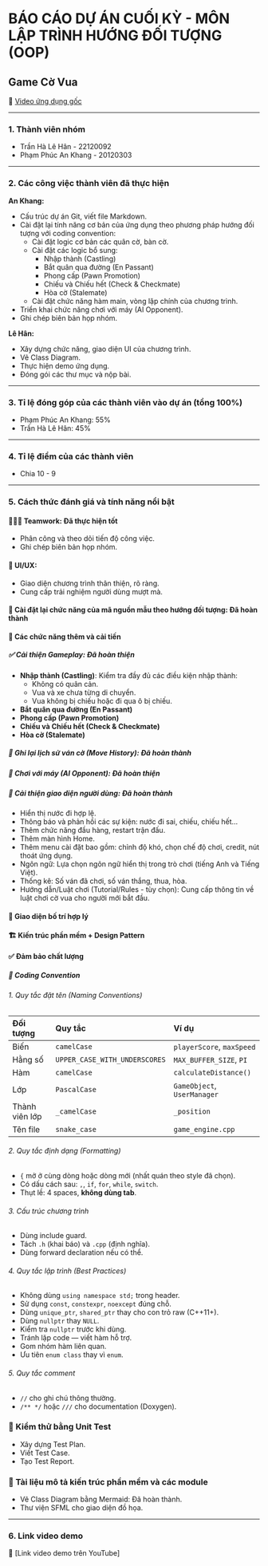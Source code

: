 # BÁO CÁO DỰ ÁN CUỐI KỲ - MÔN LẬP TRÌNH HƯỚNG ĐỐI TƯỢNG (OOP)

## Game Cờ Vua

🔗 [Video ứng dụng gốc](https://www.youtube.com/watch?v=_4EuZI8Q8cs)

---

### 1. Thành viên nhóm

- Trần Hà Lê Hân - 22120092
- Phạm Phúc An Khang - 20120303

---

### 2. Các công việc thành viên đã thực hiện

**An Khang:**

- Cấu trúc dự án Git, viết file Markdown.
- Cài đặt lại tính năng cơ bản của ứng dụng theo phương pháp hướng đối tượng với coding convention:
  - Cài đặt logic cơ bản các quân cờ, bàn cờ.
  - Cài đặt các logic bổ sung:
    - Nhập thành (Castling)
    - Bắt quân qua đường (En Passant)
    - Phong cấp (Pawn Promotion)
    - Chiếu và Chiếu hết (Check & Checkmate)
    - Hòa cờ (Stalemate)
  - Cài đặt chức năng hàm main, vòng lặp chính của chương trình.
- Triển khai chức năng chơi với máy (AI Opponent).
- Ghi chép biên bản họp nhóm.

**Lê Hân:**

- Xây dựng chức năng, giao diện UI của chương trình.
- Vẽ Class Diagram.
- Thực hiện demo ứng dụng.
- Đóng gói các thư mục và nộp bài.

---

### 3. Tỉ lệ đóng góp của các thành viên vào dự án (tổng 100%)

- Phạm Phúc An Khang: 55%
- Trần Hà Lê Hân: 45%

---

### 4. Tỉ lệ điểm của các thành viên

- Chia 10 - 9

---

### 5. Cách thức đánh giá và tính năng nổi bật

#### 🧑‍🤝‍🧑 Teamwork: Đã thực hiện tốt

- Phân công và theo dõi tiến độ công việc.
- Ghi chép biên bản họp nhóm.

#### 🎨 UI/UX:

- Giao diện chương trình thân thiện, rõ ràng.
- Cung cấp trải nghiệm người dùng mượt mà.

#### 🧱 Cài đặt lại chức năng của mã nguồn mẫu theo hướng đối tượng: Đã hoàn thành

#### 🔧 Các chức năng thêm và cải tiến

##### ✅ Cải thiện Gameplay: Đã hoàn thiện

- **Nhập thành (Castling)**: Kiểm tra đầy đủ các điều kiện nhập thành:
  - Không có quân cản.
  - Vua và xe chưa từng di chuyển.
  - Vua không bị chiếu hoặc đi qua ô bị chiếu.
- **Bắt quân qua đường (En Passant)**
- **Phong cấp (Pawn Promotion)**
- **Chiếu và Chiếu hết (Check & Checkmate)**
- **Hòa cờ (Stalemate)**

##### 📜 Ghi lại lịch sử ván cờ (Move History): Đã hoàn thành

##### 🤖 Chơi với máy (AI Opponent): Đã hoàn thiện

##### 🧩 Cải thiện giao diện người dùng: Đã hoàn thành

- Hiển thị nước đi hợp lệ.
- Thông báo và phản hồi các sự kiện: nước đi sai, chiếu, chiếu hết...
- Thêm chức năng đầu hàng, restart trận đấu.
- Thêm màn hình Home.
- Thêm menu cài đặt bao gồm: chỉnh độ khó, chọn chế độ chơi, credit, nút thoát ứng dụng.
- Ngôn ngữ: Lựa chọn ngôn ngữ hiển thị trong trò chơi (tiếng Anh và Tiếng Việt).
- Thống kê: Số ván đã chơi, số ván thắng, thua, hòa.
- Hướng dẫn/Luật chơi (Tutorial/Rules - tùy chọn): Cung cấp thông tin về luật chơi cờ vua cho người mới bắt đầu.

#### 🧭 Giao diện bố trí hợp lý

#### 🏗️ Kiến trúc phần mềm + Design Pattern

#### ✅ Đảm bảo chất lượng

##### 🔣 Coding Convention

###### 1. Quy tắc đặt tên (Naming Conventions)

| Đối tượng      | Quy tắc                       | Ví dụ                       |
| :------------- | :---------------------------- | :-------------------------- |
| Biến           | `camelCase`                   | `playerScore`, `maxSpeed`   |
| Hằng số        | `UPPER_CASE_WITH_UNDERSCORES` | `MAX_BUFFER_SIZE`, `PI`     |
| Hàm            | `camelCase`                   | `calculateDistance()`       |
| Lớp            | `PascalCase`                  | `GameObject`, `UserManager` |
| Thành viên lớp | `_camelCase`                  | `_position`                 |
| Tên file       | `snake_case`                  | `game_engine.cpp`           |

###### 2. Quy tắc định dạng (Formatting)

- `{` mở ở cùng dòng hoặc dòng mới (nhất quán theo style đã chọn).
- Có dấu cách sau: `,`, `if`, `for`, `while`, `switch`.
- Thụt lề: 4 spaces, **không dùng tab**.

###### 3. Cấu trúc chương trình

- Dùng include guard.
- Tách `.h` (khai báo) và `.cpp` (định nghĩa).
- Dùng forward declaration nếu có thể.

###### 4. Quy tắc lập trình (Best Practices)

- Không dùng `using namespace std;` trong header.
- Sử dụng `const`, `constexpr`, `noexcept` đúng chỗ.
- Dùng `unique_ptr`, `shared_ptr` thay cho con trỏ raw (C++11+).
- Dùng `nullptr` thay `NULL`.
- Kiểm tra `nullptr` trước khi dùng.
- Tránh lặp code — viết hàm hỗ trợ.
- Gom nhóm hàm liên quan.
- Ưu tiên `enum class` thay vì `enum`.

###### 5. Quy tắc comment

- `//` cho ghi chú thông thường.
- `/** */` hoặc `///` cho documentation (Doxygen).

### 🧪 Kiểm thử bằng Unit Test

- Xây dựng Test Plan.
- Viết Test Case.
- Tạo Test Report.

### 📄 Tài liệu mô tả kiến trúc phần mềm và các module

- Vẽ Class Diagram bằng Mermaid: Đã hoàn thành.
- Thư viện SFML cho giao diện đồ họa.

---

### 6. Link video demo

🔗 [Link video demo trên YouTube]
